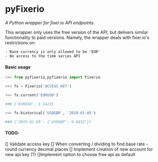 # pyFixerio
*A Python wrapper for fixer.io API endpoints.*

This wrapper only uses the free version of the API, but delivers similar functionality
to paid versions. Namely, the wrapper deals with fixer.io's restrictions on:

    - Base currency is only allowed to be 'EUR'
    - No access to the time series API

#### Basic usage

```python
>>> from pyfixerio.pyfixerio import Fixerio

>>> fx = Fixerio('ACCESS_KEY')

>>> fx.current('EURUSD')

### {'EURUSD', 1.1423}

>>> fx.historical('USDGBP', '2019-01-05')

### {'2019-01-05': {'USDGBP': 0.8432'}}

```

#### TODO:

[] Validate access key
[] When converting / dividing to find base rate - round currency decimal places
[] Implement creation of new account for new api key (?)
[]Implement option to choose free api as default
